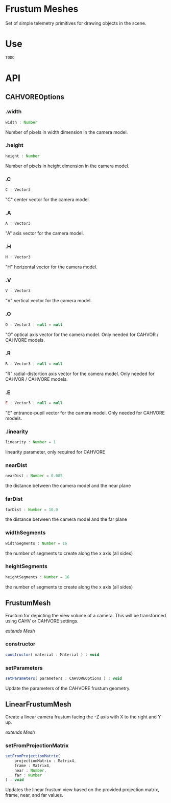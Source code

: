 # Frustum Meshes

Set of simple telemetry primitives for drawing objects in the scene.

# Use

```js
TODO
```

# API

## CAHVOREOptions

### .width

```js
width : Number
```

Number of pixels in width dimension in the camera model.

### .height

```js
height : Number
```

Number of pixels in height dimension in the camera model.

### .C

```js
C : Vector3
```

"C" center vector for the camera model.

### .A

```js
A : Vector3
```

"A" axis vector for the camera model.

### .H

```js
H : Vector3
```

"H" horizontal vector for the camera model.

### .V

```js
V : Vector3
```

"V" vertical vector for the camera model.

### .O

```js
O : Vector3 | null = null
```

"O" optical axis vector for the camera model. Only needed for CAHVOR / CAHVORE models.

### .R

```js
R : Vector3 | null = null
```

"R" radial-distortion axis vector for the camera model. Only needed for CAHVOR / CAHVORE models.

### .E

```js
E : Vector3 | null = null
```

"E" entrance-pupil vector for the camera model. Only needed for CAHVORE models.

### .linearity

```js
linearity : Number = 1
```

linearity parameter, only required for CAHVORE

### nearDist

```js
nearDist : Number = 0.085
```

the distance between the camera model and the near plane

### farDist

```js
farDist : Number = 10.0
```

the distance between the camera model and the far plane

### widthSegments

```js
widthSegments : Number = 16
```

the number of segments to create along the x axis (all sides)

### heightSegments

```js
heightSegments : Number = 16
```

the number of segments to create along the x axis (all sides)

## FrustumMesh

Frustum for depicting the view volume of a camera.
This will be transformed using CAHV or CAHVORE settings.

_extends Mesh_

### constructor

```js
constructor( material : Material ) : void
```

### setParameters

```js
setParameters( parameters : CAHVOREOptions ) : void
```

Update the parameters of the CAHVORE frustum geometry.

## LinearFrustumMesh

Create a linear camera frustum facing the -Z axis with X
to the right and Y up.

_extends Mesh_

### setFromProjectionMatrix

```js
setFromProjectionMatrix(
	projectionMatrix : Matrix4, 
	frame : Matrix4, 
	near : Number, 
	far : Number
) : void
```

Updates the linear frustum view based on the provided projection matrix, frame, near, and far values.
